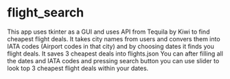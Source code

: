 # flight_search
This app uses tkinter as a GUI and uses API from Tequila by Kiwi to find cheapest flight deals. 
It takes city names from users and convers them into IATA codes (Airport codes in that city) and by choosing dates it finds you flight deals. It saves 3 cheapest deals into flights.json
You can after filling all the dates and IATA codes and pressing search button you can use slider to look top 3 cheapest flight deals within your dates. 
